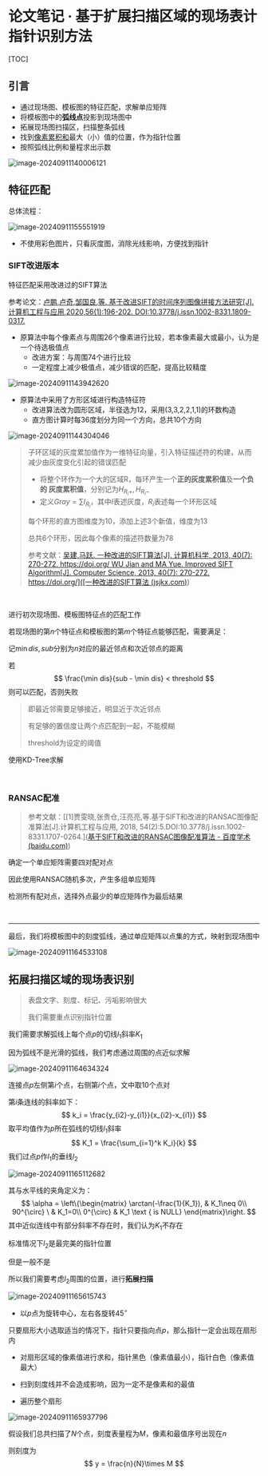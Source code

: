 # 论文笔记 · 基于扩展扫描区域的现场表计指针识别方法

[TOC]

## 引言

-   通过现场图、模板图的特征匹配，求解单应矩阵
-   将模板图中的**弧线点**投影到现场图中
-   拓展现场图扫描区，扫描整条弧线
-   找到<u>像素累积和</u>最大（小）值的位置，作为指针位置
-   按照弧线比例和量程求出示数

![image-20240911140006121](./基于扩展扫描区域的现场表计指针识别方法.assets/image-20240911140006121.png)

## 特征匹配

总体流程：

![image-20240911155551919](./基于扩展扫描区域的现场表计指针识别方法.assets/image-20240911155551919.png)

-   不使用彩色图片，只看灰度图，消除光线影响，方便找到指针

### SIFT改进版本

特征匹配采用改进过的SIFT算法

参考论文：[卢鹏,卢奇,邹国良,等. 基于改进SIFT的时间序列图像拼接方法研究[J]. 计算机工程与应用,2020,56(1):196-202. DOI:10.3778/j.issn.1002-8331.1809-0317.](https://d.wanfangdata.com.cn/periodical/jsjgcyyy202001027)



-   原算法中每个像素点与周围26个像素进行比较，若本像素最大或最小，认为是一个待选极值点
    -   改进方案：与周围74个进行比较
    -   一定程度上减少极值点，减少错误的匹配，提高比较精度

![image-20240911143942620](./基于扩展扫描区域的现场表计指针识别方法.assets/image-20240911143942620.png)

-   原算法中采用了方形区域进行构造特征符
    -   改进算法改为圆形区域，半径选为12，采用(3,3,2,2,1,1)的环数构造
    -   直方图计算时每36度划分为同一个方向，总共10个方向

![image-20240911144304046](./基于扩展扫描区域的现场表计指针识别方法.assets/image-20240911144304046.png)

>   子环区域的灰度累加值作为一维特征向量，引入特征描述符的构建，从而
>   减少由灰度变化引起的错误匹配 
>
>   -   将整个环作为一个大的区域R，每环产生一个**正的灰度累积值**及**一个负的  灰度累积值**，分别记为$H_{R_i+}, H_{R_i-}$​
>   -   定义$Gray = \sum I_{R_i}$，其中$I$表述灰度，$R_i$表述每一个环形区域
>
>   每个环形的直方图维度为10，添加上述3个新值，维度为13
>
>   总共6个环形，因此每个像素的描述符数量为78
>
>   参考文献：[吴建,马跃. 一种改进的SIFT算法[J]. 计算机科学, 2013, 40(7): 270-272. https://doi.org/ WU Jian and MA Yue. Improved SIFT Algorithm[J]. Computer Science, 2013, 40(7): 270-272. https://doi.org/]([一种改进的SIFT算法 (jsjkx.com)](https://www.jsjkx.com/CN/abstract/abstract5896.shtml))



<br />

进行初次现场图、模板图特征点的匹配工作

若现场图的第$n$个特征点和模板图的第$m$个特征点能够匹配，需要满足：

记$\min dis, sub$分别为$n$对应的最近邻点和次近邻点的距离

若
$$
\frac{\min dis}{sub - \min dis} < threshold
$$
则可以匹配，否则失败

>   即最近邻需要足够接近，明显近于次近邻点
>
>   有足够的置信度让两个点匹配到一起，不能模糊
>
>   threshold为设定的阈值

使用KD-Tree求解

<br />



### RANSAC配准

>   参考文献：[[1]贾雯晓,张贵仓,汪亮亮,等.基于SIFT和改进的RANSAC图像配准算法[J].计算机工程与应用, 2018, 54(2):5.DOI:10.3778/j.issn.1002-8331.1707-0264.]([基于SIFT和改进的RANSAC图像配准算法 - 百度学术 (baidu.com)](https://xueshu.baidu.com/usercenter/paper/show?paperid=be0f59cc8f37d9dcc8d0e3b86435b947&site=xueshu_se))

确定一个单应矩阵需要四对配对点

因此使用RANSAC随机多次，产生多组单应矩阵

检测所有配对点，选择外点最少的单应矩阵作为最后结果

<br />

---

最后，我们将模板图中的刻度弧线，通过单应矩阵以点集的方式，映射到现场图中

![image-20240911164533108](./基于扩展扫描区域的现场表计指针识别方法.assets/image-20240911164533108.png)

## 拓展扫描区域的现场表识别

>   表盘文字、刻度、标记、污垢影响很大
>
>   我们需要重点识别指针位置

我们需要求解弧线上每个点$p$的切线$l_1$斜率$K_1$

因为弧线不是光滑的弧线，我们考虑通过周围的点近似求解

![image-20240911164634324](./基于扩展扫描区域的现场表计指针识别方法.assets/image-20240911164634324.png)

连接点$p$左侧第$i$个点，右侧第$i$个点，文中取10个点对

第$i$条连线的斜率如下：
$$
k_i = \frac{y_{i2}-y_{i1}}{x_{i2}-x_{i1}}
$$
取平均值作为$p$所在弧线的切线$l_1$斜率
$$
K_1 = \frac{\sum_{i=1}^k K_i}{k}
$$
我们过点$p$作$l_1$的垂线$l_2$

![image-20240911165112682](./基于扩展扫描区域的现场表计指针识别方法.assets/image-20240911165112682.png)

其与水平线的夹角定义为：
$$
\alpha = \left\{\begin{matrix}
 \arctan(-\frac{1}{K_1}), & K_1\neq 0\\
 90^{\circ} \ & K_1=0\\
 0^{\circ}  & K_1 \text { is NULL}
\end{matrix}\right.
$$
其中近似连线中有部分斜率不存在时，我们认为$K_1$不存在

标准情况下$l_2$是最完美的指针位置

但是一般不是

所以我们需要考虑$l_2$周围的位置，进行**拓展扫描**

![image-20240911165615743](./基于扩展扫描区域的现场表计指针识别方法.assets/image-20240911165615743.png)

-   以$p$点为旋转中心，左右各旋转$45^{\circ}$

只要扇形大小选取适当的情况下，指针只要指向点$p$，那么指针一定会出现在扇形内

-   对扇形区域的像素值进行求和，指针黑色（像素值最小），指针白色（像素值最大）
-   扫到刻度线并不会造成影响，因为一定不是像素和的最值

-   遍历整个扇形

![image-20240911165937796](./基于扩展扫描区域的现场表计指针识别方法.assets/image-20240911165937796.png)

假设我们总共扫描了$N$个点，刻度表量程为$M$，像素和最值序号出现在$n$

则刻度为
$$
y = \frac{n}{N}\times M
$$
